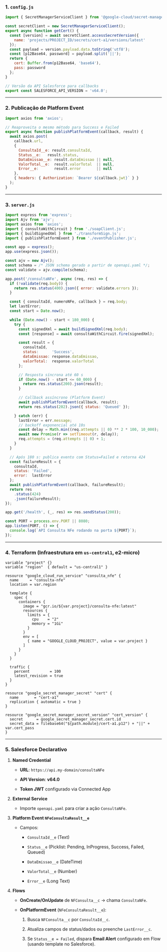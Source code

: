 
### 1. `config.js`

```js
import { SecretManagerServiceClient } from '@google-cloud/secret-manager';

const secretClient = new SecretManagerServiceClient();
export async function getCert() {
  const [version] = await secretClient.accessSecretVersion({
    name: 'projects/PROJECT_ID/secrets/cert-a1/versions/latest'
  });
  const payload = version.payload.data.toString('utf8');
  const [p12Base64, password] = payload.split('||');
  return { 
    cert: Buffer.from(p12Base64, 'base64'), 
    pass: password 
  };
}

// Versão da API Salesforce para callbacks
export const SALESFORCE_API_VERSION = 'v64.0';

```

---

### 2. Publicação de Platform Event

```js
import axios from 'axios';

// Reaproveita o mesmo método para Success e Failed
export async function publishPlatformEvent(callback, result) {
  await axios.post(
    callback.url,
    {
      ConsultaId__e: result.consultaId,
      Status__e:   result.status,
      DataEmissao__e: result.dataEmissao || null,
      ValorTotal__e:  result.valorTotal  || null,
      Error__e:       result.error       || null
    },
    { headers: { Authorization: `Bearer ${callback.jwt}` } }
  );
}

```

---

### 3. `server.js`

```js
import express from 'express';
import Ajv from 'ajv';
import axios from 'axios';
import { consultaWithCircuit } from './soapClient.js';
import { buildSignedXml } from './transformSign.js';
import { publishPlatformEvent } from './eventPublisher.js';

const app = express();
app.use(express.json());

const ajv = new Ajv();
const schema = /* JSON schema gerado a partir de openapi.yaml */;
const validate = ajv.compile(schema);

app.post('/consultaNFe', async (req, res) => {
  if (!validate(req.body)) {
    return res.status(400).json({ error: validate.errors });
  }

  const { consultaId, numeroNFe, callback } = req.body;
  let lastError;
  const start = Date.now();

  while (Date.now() - start < 180_000) {
    try {
      const signedXml = await buildSignedXml(req.body);
      const [response] = await consultaWithCircuit.fire(signedXml);

      const result = {
        consultaId,
        status:      'Success',
        dataEmissao: response.dataEmissao,
        valorTotal:  response.valorTotal
      };

      // Resposta síncrona até 60 s
      if (Date.now() - start <= 60_000) {
        return res.status(200).json(result);
      }

      // Callback assíncrono (Platform Event)
      await publishPlatformEvent(callback, result);
      return res.status(202).json({ status: 'Queued' });

    } catch (err) {
      lastError = err.message;
      // backoff exponencial até 10s
      const delay = Math.min((req.attempts || 0) ** 2 * 100, 10_000);
      await new Promise(r => setTimeout(r, delay));
      req.attempts = (req.attempts || 0) + 1;
    }
  }

  // Após 180 s: publica evento com Status=Failed e retorna 424
  const failureResult = {
    consultaId,
    status: 'Failed',
    error:  lastError
  };
  await publishPlatformEvent(callback, failureResult);
  return res
    .status(424)
    .json(failureResult);
});

app.get('/health', (_, res) => res.sendStatus(200));

const PORT = process.env.PORT || 8080;
app.listen(PORT, () => {
  console.log(`API Consulta NFe rodando na porta ${PORT}`);
});

```

---
### 4. Terraform (Infraestrutura em `us-central1`, e2-micro)

```hcl
variable "project" {}
variable "region"  { default = "us-central1" }

resource "google_cloud_run_service" "consulta_nfe" {
  name     = "consulta-nfe"
  location = var.region

  template {
    spec {
      containers {
        image = "gcr.io/${var.project}/consulta-nfe:latest"
        resources {
          limits = {
            cpu    = "2"
            memory = "1Gi"
          }
        }
        env = [
          { name = "GOOGLE_CLOUD_PROJECT", value = var.project }
        ]
      }
    }
  }

  traffic {
    percent         = 100
    latest_revision = true
  }
}

resource "google_secret_manager_secret" "cert" {
  name       = "cert-a1"
  replication { automatic = true }
}

resource "google_secret_manager_secret_version" "cert_version" {
  secret      = google_secret_manager_secret.cert.id
  secret_data = filebase64("${path.module}/cert-a1.p12") + "||" + var.cert_pass
}

```

---

### 5. Salesforce Declarativo

1. **Named Credential**
    
    - **URL**: `https://api.my-domain/consultaNFe`
        
    - **API Version**: **v64.0**
        
    - **Token JWT** configurado via Connected App
        
2. **External Service**
    
    - Importe `openapi.yaml` para criar a ação `ConsultaNFe`.
        
3. **Platform Event `NFeConsultaResult__e`**
    
    - Campos:
        
        - `ConsultaId__e` (Text)
            
        - `Status__e` (Picklist: Pending, InProgress, Success, Failed, Queued)
            
        - `DataEmissao__e` (DateTime)
            
        - `ValorTotal__e` (Number)
            
        - `Error__e` (Long Text)
            
4. **Flows**
    
    - **OnCreate/OnUpdate** de `NFConsulta__c` → chama `ConsultaNFe`.
        
    - **OnPlatformEvent** (`NFeConsultaResult__e`):
        
        1. Busca `NFConsulta__c` por `ConsultaId__c`.
            
        2. Atualiza campos de status/dados ou preenche `LastError__c`.
            
        3. Se `Status__e = Failed`, dispara **Email Alert** configurado em Flow (usando template no Salesforce).